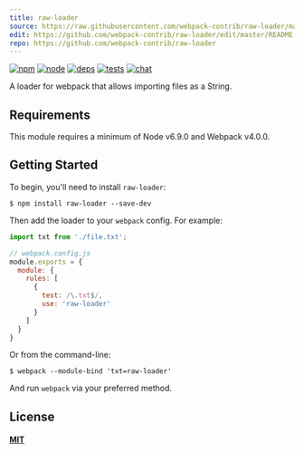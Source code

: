 ```yaml
---
title: raw-loader
source: https://raw.githubusercontent.com/webpack-contrib/raw-loader/master/README.md
edit: https://github.com/webpack-contrib/raw-loader/edit/master/README.md
repo: https://github.com/webpack-contrib/raw-loader
---
```



[![npm][npm]][npm-url]
[![node][node]][node-url]
[![deps][deps]][deps-url]
[![tests][tests]][tests-url]
[![chat][chat]][chat-url]



A loader for webpack that allows importing files as a String.

## Requirements

This module requires a minimum of Node v6.9.0 and Webpack v4.0.0.

## Getting Started

To begin, you'll need to install `raw-loader`:

```console
$ npm install raw-loader --save-dev
```

Then add the loader to your `webpack` config. For example:

```js
import txt from './file.txt';
```

```js
// webpack.config.js
module.exports = {
  module: {
    rules: [
      {
        test: /\.txt$/,
        use: 'raw-loader'
      }
    ]
  }
}
```

Or from the command-line:

```console
$ webpack --module-bind 'txt=raw-loader'
```

And run `webpack` via your preferred method.

## License

#### [MIT](./LICENSE)

[npm]: https://img.shields.io/npm/v/raw-loader.svg
[npm-url]: https://npmjs.com/package/raw-loader

[node]: https://img.shields.io/node/v/raw-loader.svg
[node-url]: https://nodejs.org

[deps]: https://david-dm.org/webpack-contrib/raw-loader.svg
[deps-url]: https://david-dm.org/webpack-contrib/raw-loader

[tests]: 	https://img.shields.io/circleci/project/github/webpack-contrib/raw-loader.svg
[tests-url]: https://circleci.com/gh/webpack-contrib/raw-loader

[cover]: https://codecov.io/gh/webpack-contrib/raw-loader/branch/master/graph/badge.svg
[cover-url]: https://codecov.io/gh/webpack-contrib/raw-loader

[chat]: https://img.shields.io/badge/gitter-webpack%2Fwebpack-brightgreen.svg
[chat-url]: https://gitter.im/webpack/webpack